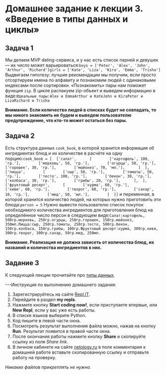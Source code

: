 # Домашнее задание к лекции 3. «Введение в типы данных и циклы»

## Задача 1
Мы делаем MVP dating-сервиса, и у нас есть список парней и девушек — их число может варьироваться:```boys = ['Peter', 'Alex', 'John', 'Arthur', 'Richard']girls = ['Kate', 'Liza', 'Kira', 'Emma', 'Trisha']```    
Выдвигаем гипотезу: лучшие рекомендации мы получим, если просто отсортируем имена по алфавиту и познакомим людей с одинаковыми индексами после сортировки.
«Познакомить» пары нам поможет функция `zip`. В цикле распакуем zip-объект и выведем информацию в виде:```Идеальные пары:Alex и EmmaArthur и KateJohn и KiraPeter и LizaRichard и Trisha```    

**Внимание. Если количество людей в списках будет не совпадать, то мы никого знакомить не будем и выведем пользователю предупреждение, что кто-то может остаться без пары.**

## Задача 2
Есть структура данных `cook_book`, в которой хранится информация об ингредиентах блюд и их количестве в расчёте на одну порцию:```cook_book = [  ['салат',      [        ['картофель', 100, 'гр.'],        ['морковь', 50, 'гр.'],        ['огурцы', 50, 'гр.'],        ['горошек', 30, 'гр.'],        ['майонез', 70, 'мл.'],      ]  ],  ['пицца',        [        ['сыр', 50, 'гр.'],        ['томаты', 50, 'гр.'],        ['тесто', 100, 'гр.'],        ['бекон', 30, 'гр.'],        ['колбаса', 30, 'гр.'],        ['грибы', 20, 'гр.'],      ],  ],  ['фруктовый десерт',      [        ['хурма', 60, 'гр.'],        ['киви', 60, 'гр.'],        ['творог', 60, 'гр.'],        ['сахар', 10, 'гр.'],        ['мед', 50, 'мл.'],        ]  ]]```    и переменная, в которой хранится количество людей, на которых нужно приготовить эти блюда:```person = 5```
Нужно вывести пользователю список покупок необходимого количества ингредиентов для приготовления блюд на определённое число персон в следующем виде:```Салат:картофель, 500гр.морковь, 250гр.огурцы, 250гр.горошек, 150гр.майонез, 350мл.Пицца:сыр, 250гр.томаты, 250гр.тесто, 500гр.бекон, 150гр.колбаса, 150гр.грибы, 100гр.Фруктовый десерт:хурма, 300гр.киви, 300гр.творог, 300гр.сахар, 50гр.мед, 250мл.```

**Внимание. Реализация не должна зависеть от количества блюд, их названий и количества ингредиентов в них.**

## Задание 3
К следующей лекции прочитайте про [типы данных](https://habr.com/ru/post/319164/).

---Инструкция по выполнению домашнего задания:
1. Зарегистрируйтесь на сайте [Repl.IT](https://repl.it/).
2. Перейдите в раздел **my repls**.
3. Нажмите кнопку **Start coding now!**, если приступаете впервые, или **New Repl**, если у вас уже есть работы.
4. В списке языков выберите Python.
5. Код пишите в левой части окна.
6. Посмотреть результат выполнения файла можно, нажав на кнопку **Run**. Результат появится в правой части окна.
7. После окончания работы нажмите кнопку **Share** и скопируйте ссылку из поля *Share link*.
8. В личном кабинете на сайте [netology.ru](http://netology.ru/) в поле комментария к домашней работе вставьте скопированную ссылку и отправьте работу на проверку.

*Никаких файлов прикреплять не нужно.*
